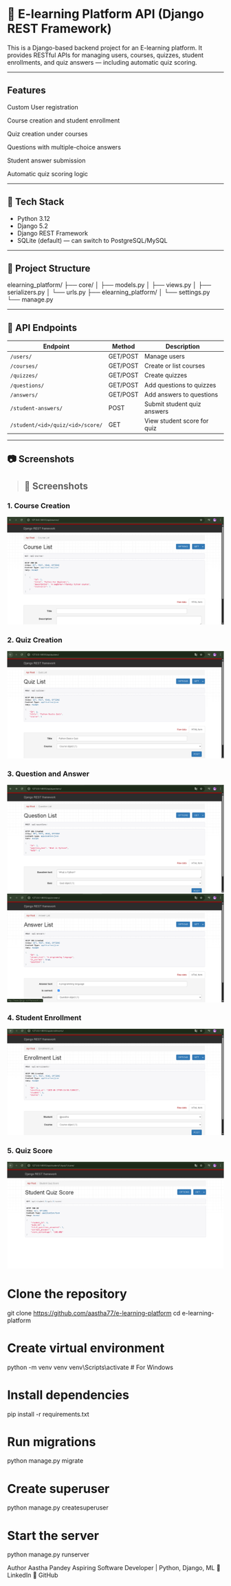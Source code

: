 # 🧠 E-learning Platform API (Django REST Framework)

This is a Django-based backend project for an E-learning platform. It provides RESTful APIs for managing users, courses, quizzes, student enrollments, and quiz answers — including automatic quiz scoring.

---

## Features
Custom User registration

Course creation and student enrollment

Quiz creation under courses

Questions with multiple-choice answers

Student answer submission

Automatic quiz scoring logic



---

## 🔧 Tech Stack

- Python 3.12
- Django 5.2
- Django REST Framework
- SQLite (default) — can switch to PostgreSQL/MySQL

---

## 📁 Project Structure

elearning_platform/
├── core/
│ ├── models.py
│ ├── views.py
│ ├── serializers.py
│ └── urls.py
├── elearning_platform/
│ └── settings.py
└── manage.py



---

## 🧪 API Endpoints

| Endpoint                                 | Method | Description                      |
|------------------------------------------|--------|----------------------------------|
| `/users/`                                | GET/POST | Manage users                    |
| `/courses/`                              | GET/POST | Create or list courses          |
| `/quizzes/`                              | GET/POST | Create quizzes                  |
| `/questions/`                            | GET/POST | Add questions to quizzes        |
| `/answers/`                              | GET/POST | Add answers to questions        |
| `/student-answers/`                      | POST     | Submit student quiz answers     |
| `/student/<id>/quiz/<id>/score/`         | GET      | View student score for quiz     |

---

## 📷 Screenshots

> ## 📸 Screenshots

### 1. Course Creation
![Course](images/course.png)

### 2. Quiz Creation
![Quiz](images/quiz.png)

### 3. Question and Answer
![Question](images/question.png)
![Answer](images/answer.png)

### 4. Student Enrollment
![Enrollment](images/enroll.png)

### 5. Quiz Score
![Score](images/score.png)



# Clone the repository
git clone https://github.com/aastha77/e-learning-platform
cd e-learning-platform

# Create virtual environment
python -m venv venv
venv\Scripts\activate  # For Windows

# Install dependencies
pip install -r requirements.txt

# Run migrations
python manage.py migrate

# Create superuser
python manage.py createsuperuser

# Start the server
python manage.py runserver

Author
Aastha Pandey
Aspiring Software Developer | Python, Django, ML
🔗 LinkedIn
🔗 GitHub